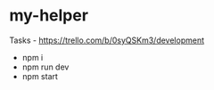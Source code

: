 # my-helper

Tasks - https://trello.com/b/0syQSKm3/development


- npm i
- npm run dev 
- npm start
